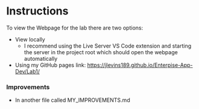 # Instructions

To view the Webpage for the lab there are two options:

- View locally
  - I recommend using the Live Server VS Code extension and starting the server in the project root which should open the webpage automatically
- Using my GitHub pages link: https://jlevins189.github.io/Enterpise-App-Dev/Lab1/

### Improvements

- In another file called MY_IMPROVEMENTS.md
